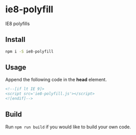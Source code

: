 # ie8-polyfill
IE8 polyfills

## Install

```bash
npm i -S ie8-polyfill
```

## Usage

Append the following code in the **head** element.

```html
<!--[if lt IE 9]>
<script src='ie8-polyfill.js'></script>
<![endif]-->
```

## Build

Run `npm run build` if you would like to build your own code.

